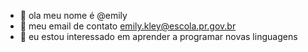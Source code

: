- 👋 ola meu nome é @emily
- 👀 meu email de contato emily.kley@escola.pr.gov.br
- 🌱 eu estou interessado em aprender a programar novas linguagens

<!---
emilykley/emilykley is a ✨ special ✨ repository because its `README.md` (this file) appears on your GitHub profile.
You can click the Preview link to take a look at your changes.
--->
